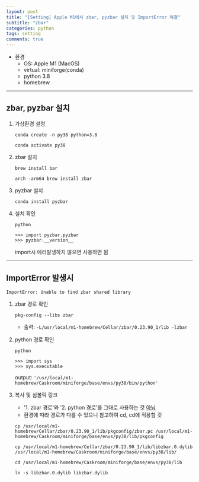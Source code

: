 ```yaml
---
layout: post
title: "[Setting] Apple M1에서 zbar, pyzbar 설치 및 ImportError 해결"
subtitle: "zbar"
categories: python
tags: setting
comments: true
---
```


* 환경
    - OS: Apple M1 (MacOS)
    - virtual: miniforge(conda)
    - python 3.8
    - homebrew

* * *

## zbar, pyzbar 설치
1. 가상환경 설정
    ```
    conda create -n py38 python=3.8

    conda activate py38
    ```

2. zbar 설치
    ```
    brew install bar

    arch -arm64 brew install zbar
    ```

3. pyzbar 설치
    ```
    conda install pyzbar
    ```

4. 설치 확인
    ```
    python

    >>> import pyzbar.pyzbar
    >>> pyzbar.__version__
    ```
    import시 에러발생하지 않으면 사용하면 됨

* * *

## ImportError 발생시
`ImportError: Unable to find zbar shared library`

1. zbar 경로 확인
    ```
    pkg-config --libs zbar
    ```
    * 출력: `-L/usr/local/m1-homebrew/Cellar/zbar/0.23.90_1/lib -lzbar`

2. python 경로 확인
    ```
    python

    >>> import sys
    >>> sys.executable
    ```
    output: `'/usr/local/m1-homebrew/Caskroom/miniforge/base/envs/py38/bin/python'`

3. 복사 및 심볼릭 링크
    * '1. zbar 경로'와 '2. python 경로'를 그대로 사용하는 것 <u>아님</u>
    * 환경에 따라 경로가 다를 수 있으니 참고하여 cd, cd에 적용할 것
    
    ```
    cp /usr/local/m1-homebrew/Cellar/zbar/0.23.90_1/lib/pkgconfig/zbar.pc /usr/local/m1-homebrew/Caskroom/miniforge/base/envs/py38/lib/pkgconfig

    cp /usr/local/m1-homebrew/Cellar/zbar/0.23.90_1/lib/libzbar.0.dylib /usr/local/m1-homebrew/Caskroom/miniforge/base/envs/py38/lib/

    cd /usr/local/m1-homebrew/Caskroom/miniforge/base/envs/py38/lib

    ln -s libzbar.0.dylib libzbar.dylib
    ```